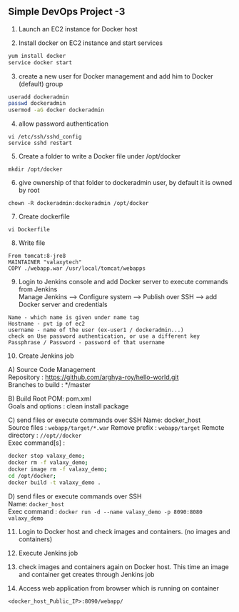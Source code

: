 ## Simple DevOps Project -3 


1. Launch an EC2 instance for Docker host

2. Install docker on EC2 instance and start services 
  ```sh 
  yum install docker
  service docker start
  ```

3. create a new user for Docker management and add him to Docker (default) group
```sh
useradd dockeradmin
passwd dockeradmin
usermod -aG docker dockeradmin
```
4. allow password authentication
```
vi /etc/ssh/sshd_config
service sshd restart 
```


5. Create a folder to write a Docker file under /opt/docker
```
mkdir /opt/docker
```
6. give ownership of that folder to dockeradmin user, by default it is owned by root
```
chown -R dockeradmin:dockeradmin /opt/docker
```

7. Create dockerfile
```
vi Dockerfile
```
8. Write file
```
From tomcat:8-jre8  
MAINTAINER "valaxytech"  
COPY ./webapp.war /usr/local/tomcat/webapps
```

9. Login to Jenkins console and add Docker server to execute commands from Jenkins  
Manage Jenkins --> Configure system -->  Publish over SSH --> add Docker server and credentials
```
Name - which name is given under name tag
Hostname - pvt ip of ec2
username - name of the user (ex-user1 / dockeradmin...)
check on Use password authentication, or use a different key
Passphrase / Password - password of that username
```


10. Create Jenkins job 

A) Source Code Management  
 Repository : https://github.com/arghya-roy/hello-world.git  
 Branches to build : */master  

B) Build
 Root POM: pom.xml  
 Goals and options : clean install package  
 
C) send files or execute commands over SSH
 Name: docker_host  
 Source files	: `webapp/target/*.war`
 Remove prefix	: `webapp/target`
 Remote directory	: `//opt//docker`  
 Exec command[s]	: 
  ```sh
  docker stop valaxy_demo;
  docker rm -f valaxy_demo;
  docker image rm -f valaxy_demo;
  cd /opt/docker;
  docker build -t valaxy_demo .
  ```

D) send files or execute commands over SSH  
  Name: `docker_host`  
  Exec command	: `docker run -d --name valaxy_demo -p 8090:8080 valaxy_demo`  

11. Login to Docker host and check images and containers. (no images and containers)

12. Execute Jenkins job

13. check images and containers again on Docker host. This time an image and container get creates through Jenkins job

14. Access web application from browser which is running on container
```
<docker_host_Public_IP>:8090/webapp/
```
